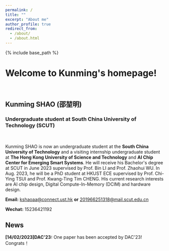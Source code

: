 ```yaml
---
permalink: /
title: ""
excerpt: "About me"
author_profile: true
redirect_from: 
  - /about/
  - /about.html
---
```



{% include base_path %}
# Welcome to Kunming's homepage!
&emsp;
## Kunming SHAO (邵堃明)
### Undergraduate student at South China University of Technology (SCUT)
&emsp;

Kunming SHAO is now an undergraduate student at the **South China University of Technology** and a visiting internship undergraduate student at **The Hong Kong University of Science and Technology** and **AI Chip Center for Emerging Smart Systems**. He will receive his Bachelor's degree at SCUT in June 2023 supervised by Prof. Bin LI and Prof. Zhaohui WU. In Aug. 2023, he will be a PhD student at HKUST ECE supervised by Prof. Chi-Ying TSUI and Prof. Kwang-Ting Tim CHENG. His current research interests are AI chip design, Digital Compute-In-Memory (DCIM) and hardware design.


**Email:** kshaoaa@connect.ust.hk **or** 201966251318@mail.scut.edu.cn

**Wechat:** 15236421192


## News
**[14/02/2023]DAC'23:** One paper has been accepted by DAC'23! Congrats！
